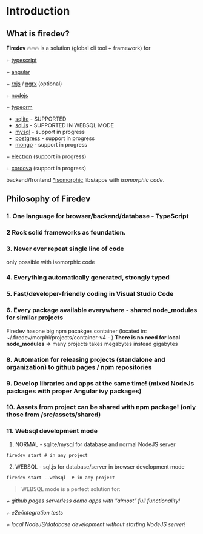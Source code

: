 # Introduction

## What is firedev?

**Firedev** 🔥🔥🔥 is a solution (global cli tool + framework) for

\+
[typescript](https://www.typescriptlang.org/)  

\+
[angular](https://angular.io/) 

\+
[rxjs](https://rxjs.dev/)  / [ngrx](https://ngrx.io/) (optional) 

\+
[nodejs](https://nodejs.org/en/)

\+ [typeorm](https://typeorm.io/)

- [sqlite](https://github.com/WiseLibs/better-sqlite3) - SUPPORTED
- [sql.js](https://sql.js.org) - SUPPORTED IN WEBSQL MODE
- [mysql](https://www.mysql.com/) - support in progress
- [postgress](https://www.postgresql.org) - support in progress
- [mongo](https://www.postgresql.org) - support in progress

\+
[electron](https://www.electronjs.org/) (support in progress)

\+
[cordova](https://cordova.apache.org/) (support in progress)

backend/frontend [*isomorphic](https://en.wikipedia.org/wiki/Isomorphic_JavaScript)  libs/apps with *isomorphic code*.

<!-- <br/><br/>
<br/><br/>
<br/><br/>
<br/><br/>
<br/><br/> -->

## Philosophy of Firedev
### 1. One language for browser/backend/database - **TypeScript**

### 2 Rock solid frameworks as foundation.

### 3. **Never** ever **repeat** single line of **code**
only possible with isomorphic code

### 4. Everything automatically generated, strongly typed

### 5. Fast/developer-friendly coding in <b>Visual Studio Code</b>

### 6. Every package available everywhere - shared <b>node_modules</b> for similar projects 
Firedev hasone big npm pacakges container (located in: ~/.firedev/morphi/projects/container-v4 - )
**There is no need for local node_modules** => many projects takes megabytes instead gigabytes

### 8. Automation for releasing projects (standalone and organization) to github pages / npm repositories

### 9.  Develop libraries and apps at the same time! (mixed NodeJs packages with proper Angular ivy packages)

### 10.  Assets from project can be shared with npm package! (only those from **/src/assets/shared**)

### 11.  Websql development mode


  1. NORMAL - sqlite/mysql for database and normal NodeJS server
  ```
  firedev start # in any project
  ```
  2. WEBSQL - sql.js for database/server in browser development mode
  ```
  firedev start --websql  # in any project
  ```

> WEBSQL mode is a perfect solution for:

*\+ github pages serverless demo apps with "almost" full functionality!* 

*\+ e2e/integration tests*

*\+ local NodeJS/database development without starting NodeJS server!*
